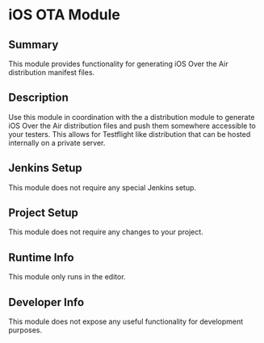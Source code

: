 iOS OTA Module
=============

## Summary

This module provides functionality for generating iOS Over the Air distribution manifest files.

## Description

Use this module in coordination with the a distribution module to generate iOS Over the Air distribution files and push them somewhere accessible to your testers.  This allows for Testflight like distribution that can be hosted internally on a private server.

## Jenkins Setup

This module does not require any special Jenkins setup.

## Project Setup

This module does not require any changes to your project.

## Runtime Info

This module only runs in the editor.

## Developer Info

This module does not expose any useful functionality for development purposes.